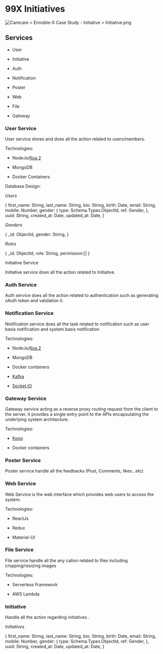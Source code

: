 # 99X Initiatives


![](https://seranet.atlassian.net/wiki/download/attachments/2016837636/Initiative.png?version=1&modificationDate=1602528450070&cacheVersion=1&api=v2 "Carecare > Ennoble-X Case Study - Initiative > Initiative.png")

## Services

-   User
    
-   Initiative
    
-   Auth
    
-   Notification
    
-   Poster
    
-   Web
    
-   File
    
-   Gateway
    

### User Service

User service stores and does all the action related to users/members.

Technologies:

-   NodeJs/[Koa 2](https://koajs.com/)
    
-   MongoDB
    
-   Docker Containers
    

Database Design:

_Users_

{
  first_name: String,
  last_name: String,
  bio: String,
  birth: Date,
  email: String,
  mobile: Number,
  gender: {
    type: Schema.Types.ObjectId,
    ref: Gender, 
  },
  uuid: String,
  created_at: Date,
  updated_at: Date,
}

_Genders_

{
  _id: ObjectId,
  gender: String,
}

_Roles_

{
  _id: ObjectId,
  role: String,
  permission:[]
}

  
Initiative Service

Initiative service does all the action related to Initiative.

### Auth Service

Auth service does all the action related to authentication such as generating oAuth token and validation it.

### Notification Service

Notification service does all the task related to notification such as user basis notification and system basis notification

Technologies:

-   NodeJs/[Koa 2](https://koajs.com/)
    
-   MongoDB
    
-   Docker containers
    
-   [Kafka](https://kafka.apache.org/)
    
-   [Socket.IO](https://socket.io/)
    

### Gateway Service

Gateway service acting as a reverse proxy routing request from the client to the server. it provides a single entry point to the APIs encapsulating the underlying system architecture.

Technologies:

-   [Kong](https://konghq.com/)
    
-   Docker containers
    

### Poster Service

Poster service handle all the feedbacks (Post, Comments, likes…etc)

### Web Service

Web Service is the web interface which provides web users to access the system.

Technologies:

-   ReactJs
    
-   Redux
    
-   Material-UI
    

### File Service

File service handle all the any cation related to files including cropping/resizing images

Technologies:

-   Serverless Framework
    
-   AWS Lambda
    

### Initiative

Handle all the action regarding initiatives .

_Initiatives_

{
  first_name: String,
  last_name: String,
  bio: String,
  birth: Date,
  email: String,
  mobile: Number,
  gender: {
    type: Schema.Types.ObjectId,
    ref: Gender, 
  },
  uuid: String,
  created_at: Date,
  updated_at: Date,
}
